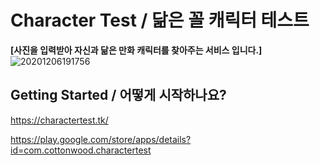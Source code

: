 # Character Test / 닮은 꼴 캐릭터 테스트

**[사진을 입력받아 자신과 닮은 만화 캐릭터를 찾아주는 서비스 입니다.]**  
![20201206191756](https://user-images.githubusercontent.com/79053495/107883315-9e9b7180-6f31-11eb-9b4e-64bcb7947efd.png)


## Getting Started / 어떻게 시작하나요?

https://charactertest.tk/

https://play.google.com/store/apps/details?id=com.cottonwood.charactertest


